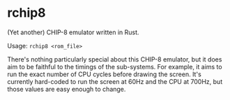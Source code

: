 rchip8
======

(Yet another) CHIP-8 emulator written in Rust.

Usage: `rchip8 <rom_file>`

There's nothing particularly special about this CHIP-8 emulator, but it does aim to be faithful to the timings
of the sub-systems. For example, it aims to run the exact number of CPU cycles before drawing the screen. It's
currently hard-coded to run the screen at 60Hz and the CPU at 700Hz, but those values are easy enough to change.
